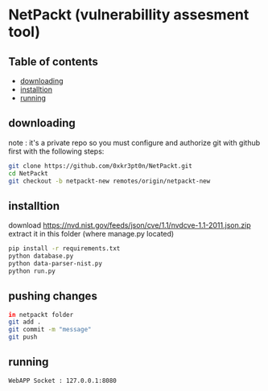 # NetPackt (vulnerabillity assesment tool)

## Table of contents
- [downloading](#downloading)
- [installtion](#installtion)
- [running](#running)

## downloading
note : it's a private repo so you must configure and authorize git with github first with the following steps:<br>
```bash
git clone https://github.com/0xkr3pt0n/NetPackt.git
cd NetPackt
git checkout -b netpackt-new remotes/origin/netpackt-new
```

## installtion
download https://nvd.nist.gov/feeds/json/cve/1.1/nvdcve-1.1-2011.json.zip extract it in this folder (where manage.py located)
```bash
pip install -r requirements.txt
python database.py
python data-parser-nist.py
python run.py
```

## pushing changes

```bash
in netpackt folder
git add .
git commit -m "message"
git push
```


## running
```bash
WebAPP Socket : 127.0.0.1:8080

```
